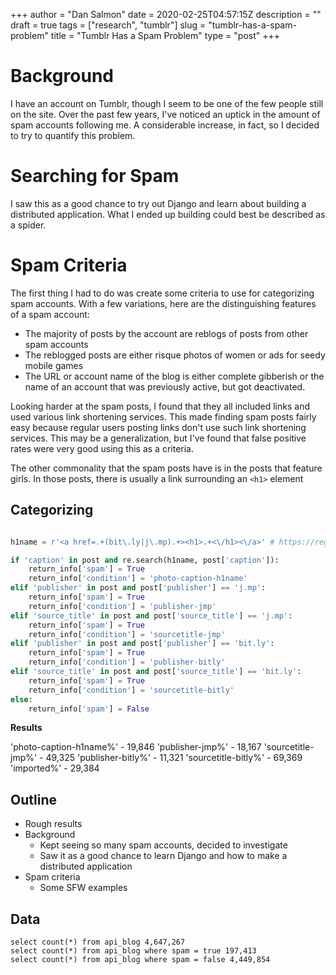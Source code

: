 +++
author = "Dan Salmon"
date = 2020-02-25T04:57:15Z
description = ""
draft = true
tags = ["research", "tumblr"]
slug = "tumblr-has-a-spam-problem"
title = "Tumblr Has a Spam Problem"
type = "post"
+++

# Background

I have an account on Tumblr, though I seem to be one of the few people still on the site. Over the past few years, I've noticed an uptick in the amount of spam accounts following me. A considerable increase, in fact, so I decided to try to quantify this problem.


# Searching for Spam

I saw this as a good chance to try out Django and learn about building a distributed application. What I ended up building could best be described as a spider.

# Spam Criteria

The first thing I had to do was create some criteria to use for categorizing spam accounts. With a few variations, here are the distinguishing features of a spam account:

* The majority of posts by the account are reblogs of posts from other spam accounts
* The reblogged posts are either risque photos of women or ads for seedy mobile games
* The URL or account name of the blog is either complete gibberish or the name of an account that was previously active, but got deactivated.

Looking harder at the spam posts, I found that they all included links and used various link shortening services. This made finding spam posts fairly easy because regular users posting links don't use such link shortening services. This may be a generalization, but I've found that false positive rates were very good using this as a criteria.

The other commonality that the spam posts have is in the posts that feature girls. In those posts, there is usually a link surrounding an `<h1>` element


## Categorizing

```python

h1name = r'<a href=.+(bit\.ly|j\.mp).+><h1>.+<\/h1><\/a>' # https://regexr.com/4fa6d

if 'caption' in post and re.search(h1name, post['caption']):
    return_info['spam'] = True
    return_info['condition'] = 'photo-caption-h1name'
elif 'publisher' in post and post['publisher'] == 'j.mp':
    return_info['spam'] = True
    return_info['condition'] = 'publisher-jmp'
elif 'source_title' in post and post['source_title'] == 'j.mp':
    return_info['spam'] = True
    return_info['condition'] = 'sourcetitle-jmp'
elif 'publisher' in post and post['publisher'] == 'bit.ly':
    return_info['spam'] = True
    return_info['condition'] = 'publisher-bitly'
elif 'source_title' in post and post['source_title'] == 'bit.ly':
    return_info['spam'] = True
    return_info['condition'] = 'sourcetitle-bitly'
else:
    return_info['spam'] = False
```

**Results**

'photo-caption-h1name%' - 19,846
'publisher-jmp%' - 18,167
'sourcetitle-jmp%' - 49,325
'publisher-bitly%' - 11,321
'sourcetitle-bitly%' - 69,369
'imported%' - 29,384

## Outline

* Rough results
* Background
	* Kept seeing so many spam accounts, decided to investigate
	* Saw it as a good chance to learn Django and how to make a distributed application
* Spam criteria
	* Some SFW examples

## Data

```
select count(*) from api_blog 4,647,267
select count(*) from api_blog where spam = true 197,413
select count(*) from api_blog where spam = false 4,449,854
```